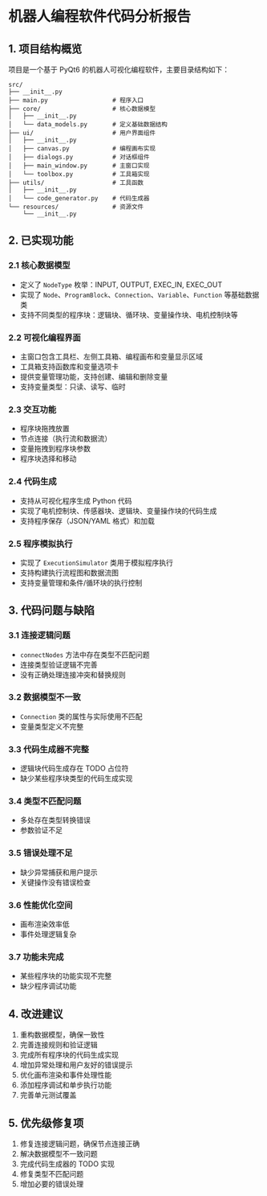 # 机器人编程软件代码分析报告

## 1. 项目结构概览

项目是一个基于 PyQt6 的机器人可视化编程软件，主要目录结构如下：

```
src/
├── __init__.py
├── main.py                  # 程序入口
├── core/                    # 核心数据模型
│   ├── __init__.py
│   └── data_models.py       # 定义基础数据结构
├── ui/                      # 用户界面组件
│   ├── __init__.py
│   ├── canvas.py            # 编程画布实现
│   ├── dialogs.py           # 对话框组件
│   ├── main_window.py       # 主窗口实现
│   └── toolbox.py           # 工具箱实现
├── utils/                   # 工具函数
│   ├── __init__.py
│   └── code_generator.py    # 代码生成器
└── resources/               # 资源文件
    └── __init__.py
```

## 2. 已实现功能

### 2.1 核心数据模型
- 定义了 `NodeType` 枚举：INPUT, OUTPUT, EXEC_IN, EXEC_OUT
- 实现了 `Node`、`ProgramBlock`、`Connection`、`Variable`、`Function` 等基础数据类
- 支持不同类型的程序块：逻辑块、循环块、变量操作块、电机控制块等

### 2.2 可视化编程界面
- 主窗口包含工具栏、左侧工具箱、编程画布和变量显示区域
- 工具箱支持函数库和变量选项卡
- 提供变量管理功能，支持创建、编辑和删除变量
- 支持变量类型：只读、读写、临时

### 2.3 交互功能
- 程序块拖拽放置
- 节点连接（执行流和数据流）
- 变量拖拽到程序块参数
- 程序块选择和移动

### 2.4 代码生成
- 支持从可视化程序生成 Python 代码
- 实现了电机控制块、传感器块、逻辑块、变量操作块的代码生成
- 支持程序保存（JSON/YAML 格式）和加载

### 2.5 程序模拟执行
- 实现了 `ExecutionSimulator` 类用于模拟程序执行
- 支持构建执行流程图和数据流图
- 支持变量管理和条件/循环块的执行控制

## 3. 代码问题与缺陷

### 3.1 连接逻辑问题
- `connectNodes` 方法中存在类型不匹配问题
- 连接类型验证逻辑不完善
- 没有正确处理连接冲突和替换规则

### 3.2 数据模型不一致
- `Connection` 类的属性与实际使用不匹配
- 变量类型定义不完整

### 3.3 代码生成器不完整
- 逻辑块代码生成存在 TODO 占位符
- 缺少某些程序块类型的代码生成实现

### 3.4 类型不匹配问题
- 多处存在类型转换错误
- 参数验证不足

### 3.5 错误处理不足
- 缺少异常捕获和用户提示
- 关键操作没有错误检查

### 3.6 性能优化空间
- 画布渲染效率低
- 事件处理逻辑复杂

### 3.7 功能未完成
- 某些程序块的功能实现不完整
- 缺少程序调试功能

## 4. 改进建议

1. 重构数据模型，确保一致性
2. 完善连接规则和验证逻辑
3. 完成所有程序块的代码生成实现
4. 增加异常处理和用户友好的错误提示
5. 优化画布渲染和事件处理性能
6. 添加程序调试和单步执行功能
7. 完善单元测试覆盖

## 5. 优先级修复项

1. 修复连接逻辑问题，确保节点连接正确
2. 解决数据模型不一致问题
3. 完成代码生成器的 TODO 实现
4. 修复类型不匹配问题
5. 增加必要的错误处理